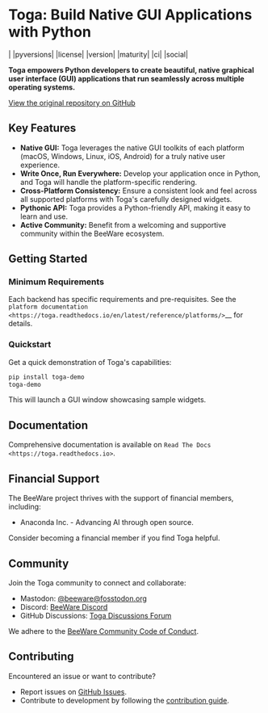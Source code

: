 # Toga: Build Native GUI Applications with Python

| |pyversions| |license| |version| |maturity| |ci| |social|

**Toga empowers Python developers to create beautiful, native graphical user interface (GUI) applications that run seamlessly across multiple operating systems.**

[View the original repository on GitHub](https://github.com/beeware/toga)

## Key Features

*   **Native GUI:** Toga leverages the native GUI toolkits of each platform (macOS, Windows, Linux, iOS, Android) for a truly native user experience.
*   **Write Once, Run Everywhere:** Develop your application once in Python, and Toga will handle the platform-specific rendering.
*   **Cross-Platform Consistency:**  Ensure a consistent look and feel across all supported platforms with Toga's carefully designed widgets.
*   **Pythonic API:**  Toga provides a Python-friendly API, making it easy to learn and use.
*   **Active Community:** Benefit from a welcoming and supportive community within the BeeWare ecosystem.

## Getting Started

### Minimum Requirements

Each backend has specific requirements and pre-requisites. See the `platform documentation <https://toga.readthedocs.io/en/latest/reference/platforms/>`__ for details.

### Quickstart

Get a quick demonstration of Toga's capabilities:

```bash
pip install toga-demo
toga-demo
```
This will launch a GUI window showcasing sample widgets.

## Documentation

Comprehensive documentation is available on `Read The Docs <https://toga.readthedocs.io>`.

## Financial Support

The BeeWare project thrives with the support of financial members, including:

*   Anaconda Inc. - Advancing AI through open source.

Consider becoming a financial member if you find Toga helpful.

## Community

Join the Toga community to connect and collaborate:

*   Mastodon: [@beeware@fosstodon.org](https://fosstodon.org/@beeware)
*   Discord:  [BeeWare Discord](https://beeware.org/bee/chat/)
*   GitHub Discussions: [Toga Discussions Forum](https://github.com/beeware/toga/discussions)

We adhere to the [BeeWare Community Code of Conduct](https://beeware.org/community/behavior/).

## Contributing

Encountered an issue or want to contribute?

*   Report issues on [GitHub Issues](https://github.com/beeware/toga/issues).
*   Contribute to development by following the [contribution guide](https://toga.readthedocs.io/en/latest/how-to/contribute/index.html).